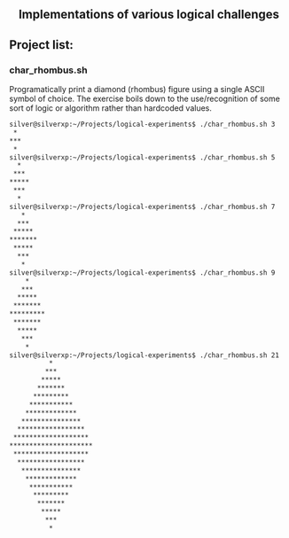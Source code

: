 <div align="center">

<h2>Implementations of various logical challenges</h2>

</div>

## Project list:

### char_rhombus.sh
Programatically print a diamond (rhombus) figure using a single ASCII symbol of choice. The exercise boils down to the use/recognition of some sort of logic or algorithm rather than hardcoded values.

```bash
silver@silverxp:~/Projects/logical-experiments$ ./char_rhombus.sh 3
 *
***
 *
silver@silverxp:~/Projects/logical-experiments$ ./char_rhombus.sh 5
  *
 ***
*****
 ***
  *
silver@silverxp:~/Projects/logical-experiments$ ./char_rhombus.sh 7
   *
  ***
 *****
*******
 *****
  ***
   *
silver@silverxp:~/Projects/logical-experiments$ ./char_rhombus.sh 9
    *
   ***
  *****
 *******
*********
 *******
  *****
   ***
    *
silver@silverxp:~/Projects/logical-experiments$ ./char_rhombus.sh 21
          *
         ***
        *****
       *******
      *********
     ***********
    *************
   ***************
  *****************
 *******************
*********************
 *******************
  *****************
   ***************
    *************
     ***********
      *********
       *******
        *****
         ***
          *
```
